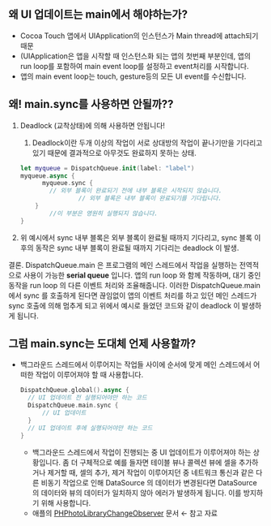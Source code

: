 ## 왜 UI 업데이트는 main에서 해야하는가?

- Cocoa Touch 앱에서 UIApplication의 인스턴스가 Main thread에 attach되기 때문
- (UIApplication은 앱을 시작할 때 인스턴스화 되는 앱의 첫번째 부분인데, 앱의 run loop를 포함하여 main event loop를 설정하고 event처리를 시작합니다.
- 앱의 main event loop는 touch, gesture등의 모든 UI event를 수신합니다.

## 왜! main.sync를 사용하면 안될까??

1. Deadlock (교착상태)에 의해 사용하면 안됩니다!
    1. Deadlock이란 두개 이상의 작업이 서로 상대방의 작업이 끝나기만을 기다리고 있기 때문에 결과적으로 아무것도 완료하지 못하는 상태.
    
    ```swift
    let myqueue = DispatchQueue.init(label: "label")
    myqueue.async {
    	  myqueue.sync {
            // 외부 블록이 완료되기 전에 내부 블록은 시작되지 않습니다.
    				// 외부 블록은 내부 블록이 완료되기를 기다립니다.
        }
    		//이 부분은 영원히 실행되지 않습니다.
    }
    ```
    
2. 위 예시에서 sync 내부 블록은 외부 블록이 완료될 때까지 기다리고, sync 블록 이후의 동작은 sync 내부 블록이 완료될 때까지 기다리는 deadlock 이 발생.

결론. DispatchQueue.main 은 프로그램의 메인 스레드에서 작업을 실행하는 전역적으로 사용이 가능한 **serial queue** 입니다. 앱의 run loop 와 함께 작동하며, 대기 중인 동작을 run loop 의 다른 이벤트 처리와 조율해줍니다. 이러한 DispatchQueue.main 에서 sync 를 호출하게 된다면 끊임없이 앱의 이벤트 처리를 하고 있던 메인 스레드가 sync 호출에 의해 멈추게 되고 위에서 예시로 들었던 코드와 같이 deadlock 이 발생하게 됩니다.

## 그럼 main.sync는 도대체 언제 사용할까?

- 백그라운드 스레드에서 이루어지는 작업들 사이에 순서에 맞게 메인 스레드에서 어떠한 작업이 이루어져야 할 때 사용합니다.
    
    ```swift
    DispatchQueue.global().async {
      // UI 업데이트 전 실행되어야만 하는 코드
      DispatchQueue.main.sync {
          // UI 업데이트
      }
      // UI 업데이트 후에 실행되어야만 하는 코드
    }
    ```
    
    - 백그라운드 스레드에서 작업이 진행되는 중 UI 업데이트가 이루어져야 하는 상황입니다. 좀 더 구체적으로 예를 들자면 테이블 뷰나 콜렉션 뷰에 셀을 추가하거나 제거할 때, 셀의 추가, 제거 작업이 이루어지던 중 네트워크 통신과 같은 다른 비동기 작업으로 인해 DataSource 의 데이터가 변경된다면 DataSource 의 데이터와 뷰의 데이터가 일치하지 않아 에러가 발생하게 됩니다. 이를 방지하기 위해 사용합니다.
    - 애플의 [PHPhotoLibraryChangeObserver](https://developer.apple.com/documentation/photokit/phphotolibrarychangeobserver) 문서 ← 참고 자료